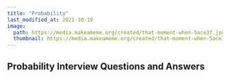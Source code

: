 ```yaml
---
title: "Probability"
last_modified_at: 2021-10-19
image: 
  path: https://media.makeameme.org/created/that-moment-when-5ace3f.jpg
  thumbnail: https://media.makeameme.org/created/that-moment-when-5ace3f.jpg
---
```


## Probability Interview Questions and Answers
